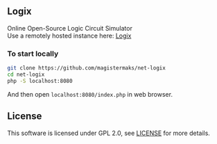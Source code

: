 ## Logix
Online Open-Source Logic Circuit Simulator  
Use a remotely hosted instance here: [Logix](http://darktree.net/projects/logic/menu.php)

### To start locally
```bash
git clone https://github.com/magistermaks/net-logix
cd net-logix
php -S localhost:8080
```

And then open `localhost:8080/index.php` in web browser.

## License
This software is licensed under GPL 2.0, see [LICENSE](./LICENSE) for more details.
